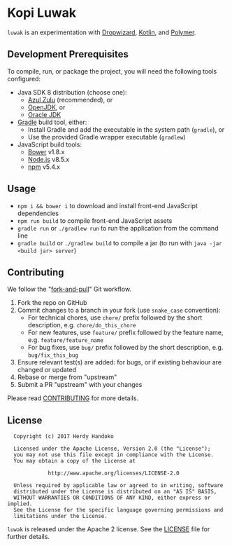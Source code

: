 # Kopi Luwak

`luwak` is an experimentation with [Dropwizard], [Kotlin], and [Polymer].

## Development Prerequisites

To compile, run, or package the project, you will need the following tools configured:

* Java SDK 8 distribution (choose one):
  * [Azul Zulu] (recommended), or
  * [OpenJDK], or
  * [Oracle JDK]
* [Gradle] build tool, either:
  * Install Gradle and add the executable in the system path (`gradle`), or
  * Use the provided Gradle wrapper executable (`gradlew`) 
* JavaScript build tools:
  * [Bower] v1.8.x
  * [Node.js] v8.5.x
  * [npm] v5.4.x

## Usage

* `npm i && bower i` to download and install front-end JavaScript dependencies
* `npm run build` to compile front-end JavaScript assets
* `gradle run` or `./gradlew run` to run the application from the command line
* `gradle build` or `./gradlew build` to compile a jar (to run with `java -jar <build jar> server`)

## Contributing

We follow the "[fork-and-pull]" Git workflow.

1. Fork the repo on GitHub
1. Commit changes to a branch in your fork (use `snake_case` convention):
   * For technical chores, use `chore/` prefix followed by the short description, e.g. `chore/do_this_chore`
   * For new features, use `feature/` prefix followed by the feature name, e.g. `feature/feature_name`
   * For bug fixes, use `bug/` prefix followed by the short description, e.g. `bug/fix_this_bug`
1. Ensure relevant test(s) are added: for bugs, or if existing behaviour are changed or updated
1. Rebase or merge from "upstream"
1. Submit a PR "upstream" with your changes

Please read [CONTRIBUTING] for more details.

## License

```
  Copyright (c) 2017 Herdy Handoko

  Licensed under the Apache License, Version 2.0 (the "License");
  you may not use this file except in compliance with the License.
  You may obtain a copy of the License at

             http://www.apache.org/licenses/LICENSE-2.0

  Unless required by applicable law or agreed to in writing, software
  distributed under the License is distributed on an "AS IS" BASIS,
  WITHOUT WARRANTIES OR CONDITIONS OF ANY KIND, either express or implied.
  See the License for the specific language governing permissions and
  limitations under the License.
```

`luwak` is released under the Apache 2 license. See the [LICENSE] file for further details.

[Azul Zulu]: https://www.azul.com/downloads/zulu/
[Bower]: https://bower.io
[CONTRIBUTING]: CONTRIBUTING.md
[Dropwizard]: http://www.dropwizard.io
[fork-and-pull]: https://help.github.com/articles/about-pull-requests/
[Gradle]: https://gradle.org
[Kotlin]: https://kotlinlang.org
[LICENSE]: https://github.com/hhandoko/luwak/blob/master/LICENSE.txt
[OpenJDK]: http://openjdk.java.net/install/
[Oracle JDK]: http://www.oracle.com/technetwork/java/javase/downloads/index.html
[Node.js]: https://nodejs.org
[npm]: https://www.npmjs.com
[Polymer]: https://www.polymer-project.org
